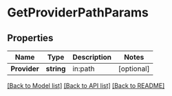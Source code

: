 # GetProviderPathParams

## Properties

Name | Type | Description | Notes
------------ | ------------- | ------------- | -------------
**Provider** | **string** | in:path | [optional] 

[[Back to Model list]](../README.md#documentation-for-models) [[Back to API list]](../README.md#documentation-for-api-endpoints) [[Back to README]](../README.md)


